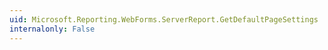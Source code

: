 ```yaml
---
uid: Microsoft.Reporting.WebForms.ServerReport.GetDefaultPageSettings
internalonly: False
---
```

